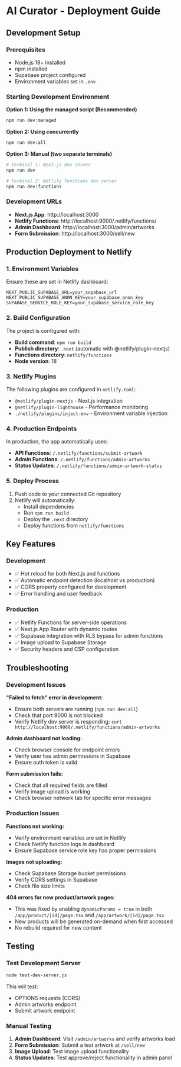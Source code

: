 # AI Curator - Deployment Guide

## Development Setup

### Prerequisites
- Node.js 18+ installed
- npm installed
- Supabase project configured
- Environment variables set in `.env`

### Starting Development Environment

**Option 1: Using the managed script (Recommended)**
```bash
npm run dev:managed
```

**Option 2: Using concurrently**
```bash
npm run dev:all
```

**Option 3: Manual (two separate terminals)**
```bash
# Terminal 1: Next.js dev server
npm run dev

# Terminal 2: Netlify functions dev server
npm run dev:functions
```

### Development URLs
- **Next.js App**: http://localhost:3000
- **Netlify Functions**: http://localhost:9000/.netlify/functions/
- **Admin Dashboard**: http://localhost:3000/admin/artworks
- **Form Submission**: http://localhost:3000/sell/new

## Production Deployment to Netlify

### 1. Environment Variables
Ensure these are set in Netlify dashboard:
```
NEXT_PUBLIC_SUPABASE_URL=your_supabase_url
NEXT_PUBLIC_SUPABASE_ANON_KEY=your_supabase_anon_key
SUPABASE_SERVICE_ROLE_KEY=your_supabase_service_role_key
```

### 2. Build Configuration
The project is configured with:
- **Build command**: `npm run build`
- **Publish directory**: `.next` (automatic with @netlify/plugin-nextjs)
- **Functions directory**: `netlify/functions`
- **Node version**: 18

### 3. Netlify Plugins
The following plugins are configured in `netlify.toml`:
- `@netlify/plugin-nextjs` - Next.js integration
- `@netlify/plugin-lighthouse` - Performance monitoring
- `./netlify/plugins/inject-env` - Environment variable injection

### 4. Production Endpoints
In production, the app automatically uses:
- **API Functions**: `/.netlify/functions/submit-artwork`
- **Admin Functions**: `/.netlify/functions/admin-artworks`
- **Status Updates**: `/.netlify/functions/admin-artwork-status`

### 5. Deploy Process
1. Push code to your connected Git repository
2. Netlify will automatically:
   - Install dependencies
   - Run `npm run build`
   - Deploy the `.next` directory
   - Deploy functions from `netlify/functions`

## Key Features

### Development
- ✅ Hot reload for both Next.js and functions
- ✅ Automatic endpoint detection (localhost vs production)
- ✅ CORS properly configured for development
- ✅ Error handling and user feedback

### Production
- ✅ Netlify Functions for server-side operations
- ✅ Next.js App Router with dynamic routes
- ✅ Supabase integration with RLS bypass for admin functions
- ✅ Image upload to Supabase Storage
- ✅ Security headers and CSP configuration

## Troubleshooting

### Development Issues

**"Failed to fetch" error in development:**
- Ensure both servers are running (`npm run dev:all`)
- Check that port 9000 is not blocked
- Verify Netlify dev server is responding: `curl http://localhost:9000/.netlify/functions/admin-artworks`

**Admin dashboard not loading:**
- Check browser console for endpoint errors
- Verify user has admin permissions in Supabase
- Ensure auth token is valid

**Form submission fails:**
- Check that all required fields are filled
- Verify image upload is working
- Check browser network tab for specific error messages

### Production Issues

**Functions not working:**
- Verify environment variables are set in Netlify
- Check Netlify function logs in dashboard
- Ensure Supabase service role key has proper permissions

**Images not uploading:**
- Check Supabase Storage bucket permissions
- Verify CORS settings in Supabase
- Check file size limits

**404 errors for new product/artwork pages:**
- This was fixed by enabling `dynamicParams = true` in both `/app/product/[id]/page.tsx` and `/app/artwork/[id]/page.tsx`
- New products will be generated on-demand when first accessed
- No rebuild required for new content

## Testing

### Test Development Server
```bash
node test-dev-server.js
```

This will test:
- OPTIONS requests (CORS)
- Admin artworks endpoint
- Submit artwork endpoint

### Manual Testing
1. **Admin Dashboard**: Visit `/admin/artworks` and verify artworks load
2. **Form Submission**: Submit a test artwork at `/sell/new`
3. **Image Upload**: Test image upload functionality
4. **Status Updates**: Test approve/reject functionality in admin panel 